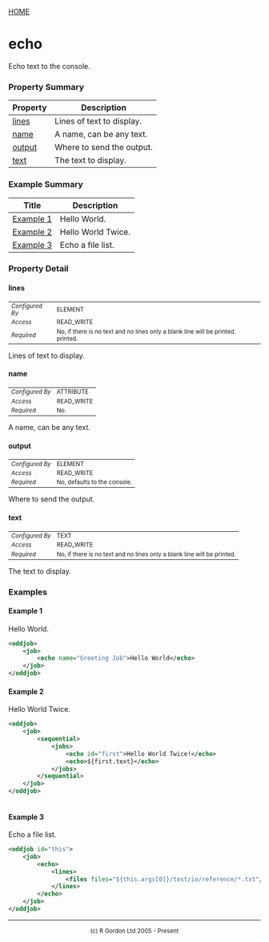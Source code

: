 [HOME](../../../README.md)
# echo

Echo text to the console.

### Property Summary

| Property | Description |
| -------- | ----------- |
| [lines](#propertylines) | Lines of text to display. | 
| [name](#propertyname) | A name, can be any text. | 
| [output](#propertyoutput) | Where to send the output. | 
| [text](#propertytext) | The text to display. | 


### Example Summary

| Title | Description |
| ----- | ----------- |
| [Example 1](#example1) | Hello World. |
| [Example 2](#example2) | Hello World Twice. |
| [Example 3](#example3) | Echo a file list. |


### Property Detail
#### lines <a name="propertylines"></a>

<table style='font-size:smaller'>
      <tr><td><i>Configured By</i></td><td>ELEMENT</td></tr>
      <tr><td><i>Access</i></td><td>READ_WRITE</td></tr>
      <tr><td><i>Required</i></td><td>No, if there is no text and no lines
 only a blank line will be printed.
 printed.</td></tr>
</table>

Lines of text to display.

#### name <a name="propertyname"></a>

<table style='font-size:smaller'>
      <tr><td><i>Configured By</i></td><td>ATTRIBUTE</td></tr>
      <tr><td><i>Access</i></td><td>READ_WRITE</td></tr>
      <tr><td><i>Required</i></td><td>No.</td></tr>
</table>

A name, can be any text.

#### output <a name="propertyoutput"></a>

<table style='font-size:smaller'>
      <tr><td><i>Configured By</i></td><td>ELEMENT</td></tr>
      <tr><td><i>Access</i></td><td>READ_WRITE</td></tr>
      <tr><td><i>Required</i></td><td>No, defaults to the console.</td></tr>
</table>

Where to send the output.

#### text <a name="propertytext"></a>

<table style='font-size:smaller'>
      <tr><td><i>Configured By</i></td><td>TEXT</td></tr>
      <tr><td><i>Access</i></td><td>READ_WRITE</td></tr>
      <tr><td><i>Required</i></td><td>No, if there is no text and no lines
 only a blank line will be printed.</td></tr>
</table>

The text to display.


### Examples
#### Example 1 <a name="example1"></a>

Hello World.


```xml
<oddjob>
    <job>
        <echo name="Greeting Job">Hello World</echo>
    </job>
</oddjob>
```


#### Example 2 <a name="example2"></a>

Hello World Twice.


```xml
<oddjob>
    <job>
        <sequential>
            <jobs>
                <echo id="first">Hello World Twice!</echo>
                <echo>${first.text}</echo>
            </jobs>
        </sequential>
    </job>
</oddjob> 
 
```


#### Example 3 <a name="example3"></a>

Echo a file list.


```xml
<oddjob id="this">
    <job>
        <echo>
            <lines>
                <files files="${this.args[0]}/test/io/reference/*.txt"/>
            </lines>
        </echo>
    </job>
</oddjob>

```



-----------------------

<div style='font-size: smaller; text-align: center;'>(c) R Gordon Ltd 2005 - Present</div>
